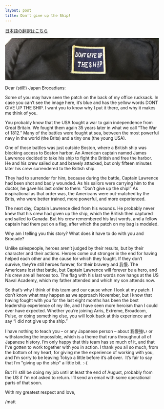 ```yaml
---
layout: post
title: Don't give up the Ship!
---
```

[日本語の翻訳はこちら](https://mattkolon.com/2017/07/31/%E8%88%B9%E3%82%92%E6%8D%A8%E3%81%A6%E3%82%8B%E3%81%AA.html)

<img src="/assets/dguts.png" alt="DGUTS" style="width:800px;"/>

Dear (still!) Japan Brocadians:

Some of you may have seen the patch on the back of my office rucksack. In case you can’t see the image here, it’s blue and has the yellow words DONT GIVE UP THE SHIP. I want you to know why I put it there, and why it makes me think of you.

You probably know that the USA fought a war to gain independence from Great Britain. We fought them again 35 years later in what we call “The War of 1812.” Many of the battles were fought at sea, between the most powerful navy in the world (the Brits) and a tiny one (the young USA).

One of those battles was just outside Boston, where a British ship was blocking access to Boston harbor. An American captain named James Lawrence decided to take his ship to fight the British and free the harbor. He and his crew sailed out and bravely attacked, but only fifteen minutes later his crew surrendered to the British ship.

They had to surrender for him, because during the battle, Captain Lawrence had been shot and badly wounded. As his sailors were carrying him to the doctor, he gave his last order to them: “Don’t give up the ship!” As inspirational as that order was, the Americans were out-matched by the Brits, who were better trained, more powerful, and more experienced.

The next day, Captain Lawrence died from his wounds. He probably never knew that his crew had given up the ship, which the British then captured and sailed to Canada. But his crew remembered his last words, and a fellow captain had them put on a flag, after which the patch on my bag is modeled.

Why am I telling you this story? What does it have to do with you and Brocade?

Unlike salespeople, heroes aren’t judged by their results, but by their character and their actions. Heroes come out stronger in the end for having helped each other and the cause for which they fought. If they don’t survive, they’re still heroes forever, for their bravery and 我慢. The Americans lost that battle, but Captain Lawrence will forever be a hero, and his crew are all heroes too. The flag with his last words now hangs at the US Naval Academy, which my father attended and which my son attends now.

So that’s why I think of this team and our cause when I look at my patch. I don’t know what may happen as we approach November, but I know that having fought with you for the last eight months has been the best leadership experience of my life, and I have seen more heroism than I could ever have expected. Whether you’re joining Arris, Extreme, Broadcom, Pulse, or doing something else, you will look back at this experience and say “I did not give up the ship.”

I have nothing to teach you – or any Japanese person – about 我慢強い or withstanding the impossible, which is a theme that runs throughout all of Japanese history. I’m only happy that this team has so much of it, and that I’ve gotten to work together with you in action. I thank you all so much, from the bottom of my heart, for giving me the experience of working with you, and I’m sorry to be leaving Tokyo a little before it’s all over.  It’s fair to say that I’m "giving up the ship" a little bit. :-(

But I’ll still be doing my job until at least the end of August, probably from the US if I’m not asked to return. I’ll send an email with some operational parts of that soon.

With my greatest respect and love,

/matt

